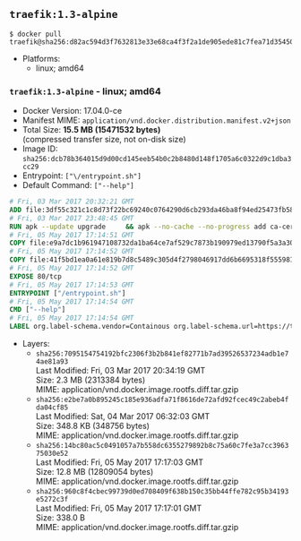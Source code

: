 ## `traefik:1.3-alpine`

```console
$ docker pull traefik@sha256:d82ac594d3f7632813e33e68ca4f3f2a1de905ede81c7fea71d35450e8c2cbf7
```

-	Platforms:
	-	linux; amd64

### `traefik:1.3-alpine` - linux; amd64

-	Docker Version: 17.04.0-ce
-	Manifest MIME: `application/vnd.docker.distribution.manifest.v2+json`
-	Total Size: **15.5 MB (15471532 bytes)**  
	(compressed transfer size, not on-disk size)
-	Image ID: `sha256:dcb78b364015d9d00cd145eeb54b0c2b8480d148f1705a6c0322d9c1dba3cc29`
-	Entrypoint: `["\/entrypoint.sh"]`
-	Default Command: `["--help"]`

```dockerfile
# Fri, 03 Mar 2017 20:32:21 GMT
ADD file:3df55c321c1c8d73f22bc69240c0764290d6cb293da46ba8f94ed25473fb5853 in / 
# Fri, 03 Mar 2017 23:48:45 GMT
RUN apk --update upgrade     && apk --no-cache --no-progress add ca-certificates     && rm -rf /var/cache/apk/*
# Fri, 05 May 2017 17:14:51 GMT
COPY file:e9a7dc1b961947108732da1ba64ce7af529c7873b190979ed13790f5a3a30266 in /usr/local/bin/ 
# Fri, 05 May 2017 17:14:52 GMT
COPY file:41f5bd1ea0a61e819b7d8c5489c305d4f2798046917dd6b6695318f555981727 in / 
# Fri, 05 May 2017 17:14:52 GMT
EXPOSE 80/tcp
# Fri, 05 May 2017 17:14:53 GMT
ENTRYPOINT ["/entrypoint.sh"]
# Fri, 05 May 2017 17:14:54 GMT
CMD ["--help"]
# Fri, 05 May 2017 17:14:54 GMT
LABEL org.label-schema.vendor=Containous org.label-schema.url=https://traefik.io org.label-schema.name=Traefik org.label-schema.description=A modern reverse-proxy org.label-schema.version=v1.3.0-rc1 org.label-schema.docker.schema-version=1.0
```

-	Layers:
	-	`sha256:7095154754192bfc2306f3b2b841ef82771b7ad39526537234adb1e74ae81a93`  
		Last Modified: Fri, 03 Mar 2017 20:34:19 GMT  
		Size: 2.3 MB (2313384 bytes)  
		MIME: application/vnd.docker.image.rootfs.diff.tar.gzip
	-	`sha256:e2be7a0b895245c185e936adfa71f8616de72afd92fcec49c2abeb4fda04cf85`  
		Last Modified: Sat, 04 Mar 2017 06:32:03 GMT  
		Size: 348.8 KB (348756 bytes)  
		MIME: application/vnd.docker.image.rootfs.diff.tar.gzip
	-	`sha256:14bc80ac5c0491057a7b558dc6355279892b8c75a60c7fe3a7cc396375030e52`  
		Last Modified: Fri, 05 May 2017 17:17:03 GMT  
		Size: 12.8 MB (12809054 bytes)  
		MIME: application/vnd.docker.image.rootfs.diff.tar.gzip
	-	`sha256:960c8f4cbec99739d0ed708409f638b150c35bb44ffe782c95b34193e5272c3f`  
		Last Modified: Fri, 05 May 2017 17:17:01 GMT  
		Size: 338.0 B  
		MIME: application/vnd.docker.image.rootfs.diff.tar.gzip
